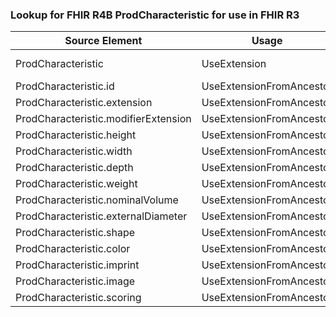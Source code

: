 ### Lookup for FHIR R4B ProdCharacteristic for use in FHIR R3

| Source Element | Usage | Target |
| -------------- | ----- | ------ |
| ProdCharacteristic | UseExtension | http://hl7.org/fhir/4.3/StructureDefinition/extension-ProdCharacteristic |
| ProdCharacteristic.id | UseExtensionFromAncestor | - |
| ProdCharacteristic.extension | UseExtensionFromAncestor | - |
| ProdCharacteristic.modifierExtension | UseExtensionFromAncestor | - |
| ProdCharacteristic.height | UseExtensionFromAncestor | - |
| ProdCharacteristic.width | UseExtensionFromAncestor | - |
| ProdCharacteristic.depth | UseExtensionFromAncestor | - |
| ProdCharacteristic.weight | UseExtensionFromAncestor | - |
| ProdCharacteristic.nominalVolume | UseExtensionFromAncestor | - |
| ProdCharacteristic.externalDiameter | UseExtensionFromAncestor | - |
| ProdCharacteristic.shape | UseExtensionFromAncestor | - |
| ProdCharacteristic.color | UseExtensionFromAncestor | - |
| ProdCharacteristic.imprint | UseExtensionFromAncestor | - |
| ProdCharacteristic.image | UseExtensionFromAncestor | - |
| ProdCharacteristic.scoring | UseExtensionFromAncestor | - |
